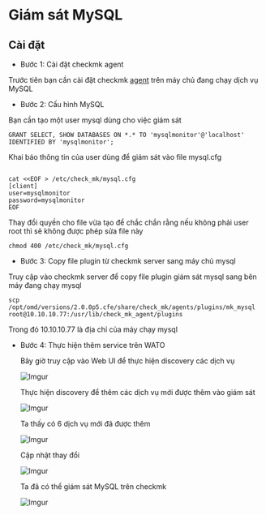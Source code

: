 # Giám sát MySQL

## Cài đặt

- Bước 1: Cài đặt checkmk agent

Trước tiên bạn cần cài đặt checkmk [agent](https://github.com/phancong0897/Congphan/blob/master/Monitor/Checkmk/%5B2%5DAdd%20agent%20linux.md) trên máy chủ đang chạy dịch vụ MySQL

- Bước 2: Cấu hình MySQL

Bạn cần tạo một user mysql dùng cho việc giám sát

` GRANT SELECT, SHOW DATABASES ON *.* TO 'mysqlmonitor'@'localhost' IDENTIFIED BY 'mysqlmonitor'; `

Khai báo thông tin của user dùng để giám sát vào file mysql.cfg

```

cat <<EOF > /etc/check_mk/mysql.cfg
[client]
user=mysqlmonitor
password=mysqlmonitor
EOF

```

Thay đổi quyền cho file vừa tạo để chắc chắn rằng nếu không phải user root thì sẽ không được phép sửa file này

` chmod 400 /etc/check_mk/mysql.cfg `

- Bước 3: Copy file plugin từ checkmk server sang máy chủ mysql

Truy cập vào checkmk server để copy file plugin giám sát mysql sang bên máy đang chạy mysql

` scp /opt/omd/versions/2.0.0p5.cfe/share/check_mk/agents/plugins/mk_mysql root@10.10.10.77:/usr/lib/check_mk_agent/plugins `

Trong đó 10.10.10.77 là địa chỉ của máy chạy mysql

- Bước 4: Thực hiện thêm service trên WATO

    Bây giờ truy cập vào Web UI để thực hiện discovery các dịch vụ

    ![Imgur](https://imgur.com/aOvB4dU.png)

    Thực hiện discovery để thêm các dịch vụ mới được thêm vào giám sát

    ![Imgur](https://imgur.com/tYnzkWc.png)

    Ta thấy có 6 dịch vụ mới đã được thêm

    ![Imgur](https://imgur.com/0LZOe5J.png)

    Cập nhật thay đổi

    ![Imgur](https://imgur.com/lKpGdPu.png)

    Ta đã có thể giám sát MySQL trên checkmk

    ![Imgur](https://imgur.com/njwOVH4.png)

